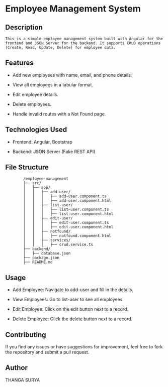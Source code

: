 # Employee Management System
## Description
    This is a simple employee management system built with Angular for the frontend and JSON Server for the backend. It supports CRUD operations (Create, Read, Update, Delete) for employee data.
    
## Features

- Add new employees with name, email, and phone details.

- View all employees in a tabular format.

- Edit employee details.

- Delete employees.

- Handle invalid routes with a Not Found page.

## Technologies Used

- Frontend: Angular, Bootstrap

- Backend: JSON Server (Fake REST API)

## File Structure

            /employee-management
            ├── src/
            │   ├── app/
            │   │   ├── add-user/
            │   │   │   ├── add-user.component.ts
            │   │   │   ├── add-user.component.html
            │   │   ├── list-user/
            │   │   │   ├── list-user.component.ts
            │   │   │   ├── list-user.component.html
            │   │   ├── edit-user/
            │   │   │   ├── edit-user.component.ts
            │   │   │   ├── edit-user.component.html
            │   │   ├── notfound/
            │   │   │   ├── notfound.component.html
            │   │   ├── services/
            │   │   │   ├── crud.service.ts
            ├── backend/
            │   ├── database.json
            ├── package.json
            ├── README.md

## Usage

- Add Employee: Navigate to add-user and fill in the details.

- View Employees: Go to list-user to see all employees.

- Edit Employee: Click on the edit button next to a record.

- Delete Employee: Click the delete button next to a record.

## Contributing

If you find any issues or have suggestions for improvement, feel free to fork the repository and submit a pull request.

## Author
THANGA SURYA
